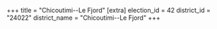 +++
title = "Chicoutimi--Le Fjord"
[extra]
election_id = 42
district_id = "24022"
district_name = "Chicoutimi--Le Fjord"
+++
